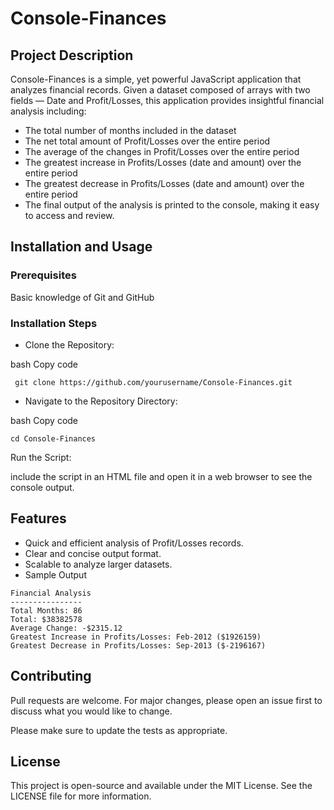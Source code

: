 # Console-Finances
## Project Description
Console-Finances is a simple, yet powerful JavaScript application that analyzes financial records. Given a dataset composed of arrays with two fields — Date and Profit/Losses, this application provides insightful financial analysis including:

* The total number of months included in the dataset
* The net total amount of Profit/Losses over the entire period
* The average of the changes in Profit/Losses over the entire period
* The greatest increase in Profits/Losses (date and amount) over the entire period
* The greatest decrease in Profits/Losses (date and amount) over the entire period
* The final output of the analysis is printed to the console, making it easy to access and review.

## Installation and Usage
### Prerequisites
Basic knowledge of Git and GitHub

### Installation Steps
* Clone the Repository:

bash
Copy code
~~~~
 git clone https://github.com/yourusername/Console-Finances.git 
~~~~
* Navigate to the Repository Directory:

bash
Copy code
~~~~
cd Console-Finances
~~~~
Run the Script:

include the script in an HTML file and open it in a web browser to see the console output.

## Features
* Quick and efficient analysis of Profit/Losses records.
* Clear and concise output format.
* Scalable to analyze larger datasets.
* Sample Output
~~~~
Financial Analysis
----------------
Total Months: 86
Total: $38382578
Average Change: -$2315.12
Greatest Increase in Profits/Losses: Feb-2012 ($1926159)
Greatest Decrease in Profits/Losses: Sep-2013 ($-2196167)
~~~~
## Contributing
Pull requests are welcome. For major changes, please open an issue first to discuss what you would like to change.

Please make sure to update the tests as appropriate.

## License
This project is open-source and available under the MIT License. See the LICENSE file for more information.